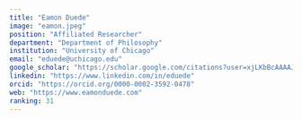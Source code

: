 ```yaml
---
title: "Eamon Duede"
image: "eamon.jpeg"
position: "Affiliated Researcher"
department: "Department of Philosophy"
institution: "University of Chicago"
email: "eduede@uchicago.edu"
google_scholar: "https://scholar.google.com/citations?user=xjLKbBcAAAAJ&hl=en"
linkedin: "https://www.linkedin.com/in/eduede"
orcid: "https://orcid.org/0000-0002-3592-0478"
web: "https://www.eamonduede.com"
ranking: 31
---
```


